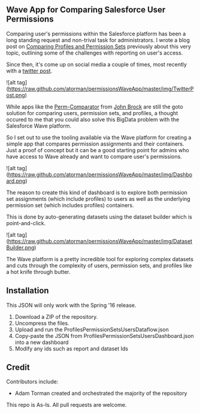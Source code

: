 ## Wave App for Comparing Salesforce User Permissions

Comparing user's permissions within the Salesforce platform has been a long standing request and non-trival task for administrators. I wrote a blog post on [Comparing Profiles and Permission Sets](http://www.salesforcehacker.com/2013/01/comparing-profiles-and-permission-sets.html) previously about this very topic, outlining some of the challenges with reporting on user's access. 

Since then, it's come up on social media a couple of times, most recently with a [twitter post](https://twitter.com/brentdowney/status/678258476322131968). 

![alt tag] (https://raw.github.com/atorman/permissionsWaveApp/master/img/TwitterPost.png)

While apps like the [Perm-Comparator](https://perm-comparator.herokuapp.com/) from [John Brock](https://twitter.com/_johnbrock) are still the goto solution for comparing users, permission sets, and profiles, a thought occured to me that you could also solve this BigData problem with the Salesforce Wave platform. 

So I set out to use the tooling available via the Wave platform for creating a simple app that compares permission assignments and their containers. Just a proof of concept but it can be a good starting point for admins who have access to Wave already and want to compare user's permissions.

![alt tag] (https://raw.github.com/atorman/permissionsWaveApp/master/img/Dashboard.png)

The reason to create this kind of dashboard is to explore both permission set assignments (which include profiles) to users as well as the underlying permission set (which includes profiles) containers. 

This is done by auto-generating datasets using the dataset builder which is point-and-click.

![alt tag] (https://raw.github.com/atorman/permissionsWaveApp/master/img/DatasetBuilder.png)

The Wave platform is a pretty incredible tool for exploring complex datasets and cuts through the complexity of users, permission sets, and profiles like a hot knife through butter.

## Installation

This JSON will only work with the Spring '16 release.

1. Download a ZIP of the repository. 
2. Uncompress the files. 
3. Upload and run the ProfilesPermissionSetsUsersDataflow.json
4. Copy-paste the JSON from ProfilesPermissionSetsUsersDashboard.json into a new dashboard
5. Modify any ids such as report and dataset Ids

## Credit

Contributors include:

* Adam Torman created and orchestrated the majority of the repository

This repo is As-Is. All pull requests are welcome.